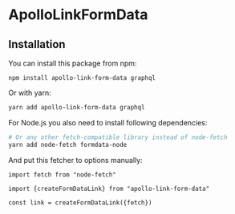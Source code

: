 # ApolloLinkFormData

## Installation

You can install this package from npm:

```
npm install apollo-link-form-data graphql
```

Or with yarn:

```sh
yarn add apollo-link-form-data graphql
```

For Node.js you also need to install following dependencies:

```sh
# Or any other fetch-compatible library instead of node-fetch
yarn add node-fetch formdata-node
```

And put this fetcher to options manually:

```
import fetch from "node-fetch"

import {createFormDataLink} from "apollo-link-form-data"

const link = createFormDataLink({fetch})
```
